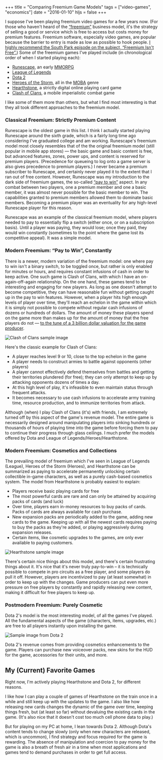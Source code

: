+++
title = "Comparing Freemium Game Models"
tags = ["video-games", "economics"]
date = "2016-01-10"
hljs = false
+++


I suppose I've been playing freemium
video games for a few years now.
(For those who haven't heard of the
[&ldquo;freemium&rdquo;](https://en.wikipedia.org/wiki/Freemium) business
model, it's the strategy of selling a good
or service which is free to access but costs money for premium
features. Freemium software, especially video games, are popular
because the barrier to entry is made as low as possible to hook
people.
[I highly recommend the South Park episode on the subject, &ldquo;Freemium Isn't Free&rdquo;.](http://southpark.cc.com/full-episodes/s18e06-freemium-isnt-free))
Some of the freemium games I've played include (in chronological order of when I started playing each):

- [Runescape](runescape.com), an early [MMORPG](https://en.wikipedia.org/wiki/Massively_multiplayer_online_role-playing_game)
- [League of Legends](leagueoflegends.com)
- [Dota 2](dota2.com)
- [Heroes of the Storm](us.battle.net/heroes/en), all in the
  [MOBA](https://en.wikipedia.org/wiki/Multiplayer_online_battle_arena) genre
- [Hearthstone](us.battle.net/hearthstone/en/), a strictly digital online
  playing card game
- [Clash of Clans](clashofclans.com), a mobile imperialistic combat game

I like some of them more than others, but what I find most interesting
is that they all took different approaches to the freemium model.

### Classical Freemium: Strictly Premium Content

Runescape is the oldest game in this list. I think I actually started playing
Runescape around the sixth grade, which is a fairly long time ago considering
I've graduated college and am working. Runescape's freemium model most closely
resembles that of the the original freemium model (still popular in mobile
app stores) &mdash; the basic game and basic content is free, but advanced
features, zones, power ups, and content is reserved for premium players.
(Precedence for queueing to log onto a game server is also gives precedence
to premium players.) I never became a premium subscriber to Runescape,
and certainly never played it to the extent that I ran out of free content.
However, Runescape was my introduction to the dark side of freemium
games, the so-called
[&ldquo;pay to win&rdquo;](http://www.urbandictionary.com/define.php?term=pay-to-win) aspect. In any combat between two players, one a premium member
and one a basic member, it was almost never possible for the basic member
to win. The capabilities granted to premium members allowed them to dominate
basic members. Becoming a premium player was an eventuality for any high-level
Runescape player for this reason.

Runescape was an example of the classical freemium model, where players needed
to pay to essentially flip a switch (either once, or on a subscription basis).
Until a player was paying, they would lose; once they paid, they would win
constantly (sometimes to the point where the game lost its competitive appeal).
It was a simple model.

### Modern Freemium: &ldquo;Pay to Win&rdquo;, Constantly

There is a newer, modern variation of the freemium model: one where
pay to win isn't a binary switch, to be toggled once, but rather is
only enabled for minutes or hours, and requires constant infusions
of cash in order to keep active. One such game is Clash of Clans, with
which I have an on-again-off-again relationship. On the one hand, these
games tend to be interesting and engaging for new players. As long
as one doesn't attempt to become competitive, they can have reasonable
fun without getting caught up in the pay to win features. However, when
a player hits high enough levels of player over time,
they'll reach an echelon in the game within which it is
simply not possible to compete without regular cash infusions of dozens
or hundreds of dollars. The amount of money these players spend on the game
more than makes up for the amount of money that the free players do not
&mdash;
[to the tune of a 3 billion dollar valuation for the game producer](http://www.bloomberg.com/news/articles/2013-10-16/supercell-beats-angry-birds-from-obscurity-to-3-billion-value).

![Clash of Clans sample image](/img/clash-of-clans-sample.jpg)

Here's the classic example for Clash of Clans:

- A player reaches level 9 or 10, close to the top echelon in the game
- A player needs to construct armies to battle against opponents (other players)
- A player cannot effectively defend themselves from battles and getting
  their territories plundered (for free); they can only attempt to keep
  up by attacking opponents dozens of times a day.
- At this high level of play, it's infeasible to even maintain status
  through frequent attacks.
- It becomes necessary to use cash infusions to
  accelerate army training time, resource production, and to immunize
  territories from attack.

Although (when) I play Clash of Clans (it's) with friends, I am extremely
turned off by this aspect of the game's revenue model. The entire game is
necessarily designed around manipulating players into sinking hundreds or
thousands of hours of playing time into the game before forcing them
to pay to continue their progress through glass ceilings. I much prefer
the models offered by Dota and League of Legends/Heroes/Hearthstone.

### Modern Freemium: Cosmetics and Collections

The prevailing model of freemium which I've seen in League of Legends (League),
Heroes of the Storm (Heroes), and Hearthstone can be summarized
as paying to accelerate permanently unlocking certain collectible in-game
characters, as well as a purely cash-based cosmetics system. The model
from Hearthstone is probably easiest to explain:

- Players receive basic playing cards for free
- The most powerful cards are rare and can only be attained by acquiring
  packs of cards (and luck)
- Over time, players earn in-money resources to buy packs of cards. Packs
  of cards are always available for cash purchase.
- New expansion packs are periodically added to the game, adding new cards
  to the game. Keeping up with all the newest cards requires paying to buy
  the packs as they're added, or playing aggressively during expansion
  releases.
- Certain items, like cosmetic upgrades to the games, are only ever available
  to paying customers.

![Hearthstone sample image](/img/hearthstone-vanilla-shaman-vs-paladin.jpg)

There's certain nice things about this model, and there's certain frustrating
things about it. It's nice that it's never truly pay-to-win &ndash; it is
technically possible to compete in pro circuits as a free player, and some
players do pull it off.
However, players are incentivized to pay (at least
somewhat) in order to keep up with the changes. Game producers can put
even more pressure
on free players by constantly and rapidly releasing new content, making it difficult for free players to keep up.

### Postmodern Freemium: Purely Cosmetic

Dota 2's model is the most interesting model, of all the games I've played.
All the fundamental aspects of the game (characters,
items, upgrades, etc.) are free to all players instantly upon installing the game.

![Sample image from Dota 2](/img/dota2-sample.jpg)

Dota 2's revenue comes from providing cosmetics enhancements to the game.
Players can purchase new voiceover packs, new skins for the HUD for the game,
accessories for their units, and more.

## My (Current) Favorite Games

Right now, I'm actively playing Hearthstone and Dota 2, for different reasons.

I like how I can play a couple of games of Hearthstone on the
train once in a while and still keep up with the updates to the game.
I also like how releasing new cards changes the dynamic of the game over time,
keeping things fresh, but (at least so far) without devaluing the existing
cards in the game.
(It's also nice that it doesn't cost too much cell phone data to play.)

But for playing on my PC at home, I lean towards Dota 2. Although Dota's
content tends to change slowly (only when new characters are released, which
is uncommon), I find strategy and focus required for the game is rewarding.
The absence of manipulation and coercion to pay money for the game is also
a breath of fresh air in a time when most applications and games tend to
demand purchases in order to get full access.
